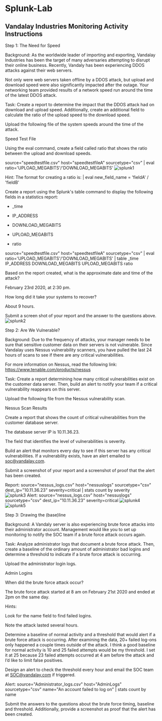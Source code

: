 # Splunk-Lab
## Vandalay Industries Monitoring Activity Instructions 

Step 1: The Need for Speed 

Background: As the worldwide leader of importing and exporting, Vandalay Industries has been the target of many adversaries attempting to disrupt their online business. Recently, Vandaly has been experiencing DDOS attacks against their web servers. 

  

Not only were web servers taken offline by a DDOS attack, but upload and download speed were also significantly impacted after the outage. Your networking team provided results of a network speed run around the time of the latest DDOS attack. 

  

Task: Create a report to determine the impact that the DDOS attack had on download and upload speed. Additionally, create an additional field to calculate the ratio of the upload speed to the download speed. 

  

Upload the following file of the system speeds around the time of the attack. 

  

Speed Test File 

Using the eval command, create a field called ratio that shows the ratio between the upload and download speeds. 

source="speedtestfile.csv" host="speedtestfileA" sourcetype="csv" | eval ratio='UPLOAD_MEGABITS'/'DOWNLOAD_MEGABITS' 
![splunk1](https://user-images.githubusercontent.com/89311706/158698181-8ae3a7e5-946b-4025-97ba-45dd67ff4a41.png)
 

  

Hint: The format for creating a ratio is: | eval new_field_name = 'fieldA' / 'fieldB' 

Create a report using the Splunk's table command to display the following fields in a statistics report: 

  

- _time 

- IP_ADDRESS 

- DOWNLOAD_MEGABITS 

- UPLOAD_MEGABITS 

- ratio 


source="speedtestfile.csv" host="speedtestfileA" sourcetype="csv" | eval ratio='UPLOAD_MEGABITS'/'DOWNLOAD_MEGABITS' | table _time IP_ADDRESS DOWNLOAD_MEGABITS UPLOAD_MEGABITS ratio 

Based on the report created, what is the approximate date and time of the attack? 

February 23rd 2020, at 2:30 pm. 

How long did it take your systems to recover? 

About 9 hours. 

Submit a screen shot of your report and the answer to the questions above. 
![splunk2](https://user-images.githubusercontent.com/89311706/158698467-4044b4e2-2cf2-4ad1-953b-3c0727bf4ee8.png)
 

  

Step 2: Are We Vulnerable? 

Background: Due to the frequency of attacks, your manager needs to be sure that sensitive customer data on their servers is not vulnerable. Since Vandalay uses Nessus vulnerability scanners, you have pulled the last 24 hours of scans to see if there are any critical vulnerabilities. 

  

For more information on Nessus, read the following link: https://www.tenable.com/products/nessus 

Task: Create a report determining how many critical vulnerabilities exist on the customer data server. Then, build an alert to notify your team if a critical vulnerability reappears on this server. 

  

Upload the following file from the Nessus vulnerability scan. 

  

Nessus Scan Results 

Create a report that shows the count of critical vulnerabilities from the customer database server. 

 The database server IP is 10.11.36.23. 

The field that identifies the level of vulnerabilities is severity. 

Build an alert that monitors every day to see if this server has any critical vulnerabilities. If a vulnerability exists, have an alert emailed to soc@vandalay.com. 

  

Submit a screenshot of your report and a screenshot of proof that the alert has been created. 

Report:  source="nessus_logs.csv" host="nessuslogs" sourcetype="csv" dest_ip="10.11.36.23" severity=critical | stats count by severity  
![splunk3](https://user-images.githubusercontent.com/89311706/158698601-fc94deab-d882-4c30-b56a-b67110390f27.png)
Alert:    source="nessus_logs.csv" host="nessuslogs" sourcetype="csv" dest_ip="10.11.36.23" severity=critical 
![splunk4](https://user-images.githubusercontent.com/89311706/158698733-0c0a1d0d-673a-4742-a1cf-ae6b641278d7.png)
 ![splunk5](https://user-images.githubusercontent.com/89311706/158698896-1f5bcabc-ab26-4865-98cb-90a8ec8787e9.png)

 

  

Step 3: Drawing the (base)line 

Background: A Vandaly server is also experiencing brute force attacks into their administrator account. Management would like you to set up monitoring to notify the SOC team if a brute force attack occurs again. 

  

Task: Analyze administrator logs that document a brute force attack. Then, create a baseline of the ordinary amount of administrator bad logins and determine a threshold to indicate if a brute force attack is occurring. 

  

Upload the administrator login logs. 

  

Admin Logins 

When did the brute force attack occur? 

 The brute force attack started at 8 am on February 21st 2020 and ended at 2pm on the same day. 

 

Hints: 

Look for the name field to find failed logins. 

Note the attack lasted several hours. 

Determine a baseline of normal activity and a threshold that would alert if a brute force attack is occurring.  After examining the data, 20+ failed log-ons only happened a couple times outside of the attack. I think a good baseline for normal activity is 10 and 25 failed attempts would be my threshold. I set it at 25 because 23 failed attempts occurred at 4 am before the attack and I’d like to limit false positives. 

  

Design an alert to check the threshold every hour and email the SOC team at SOC@vandalay.com if triggered. 

Alert: source="Administrator_logs.csv" host="AdminLogs" sourcetype="csv" name="An account failed to log on" | stats count by name 

 

 

  

Submit the answers to the questions about the brute force timing, baseline and threshold. Additionally, provide a screenshot as proof that the alert has been created. 
